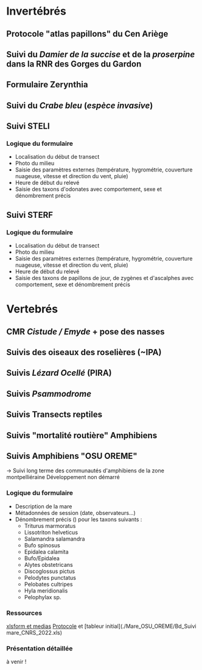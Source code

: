 # Invertébrés
## Protocole "atlas papillons" du Cen Ariège
## Suivi du _Damier de la succise_ et de la _proserpine_ dans la RNR des Gorges du Gardon
## Formulaire Zerynthia
## Suivi du _Crabe bleu_ (_espèce invasive_)
## Suivi STELI
### Logique du formulaire
* Localisation du début de transect
* Photo du milieu
* Saisie des paramètres externes (température, hygrométrie, couverture nuageuse, vitesse et direction du vent, pluie)
* Heure de début du relevé
* Saisie des taxons d'odonates avec comportement, sexe et dénombrement précis 
## Suivi STERF
### Logique du formulaire
* Localisation du début de transect
* Photo du milieu
* Saisie des paramètres externes (température, hygrométrie, couverture nuageuse, vitesse et direction du vent, pluie)
* Heure de début du relevé
* Saisie des taxons de papillons de jour, de zygènes et d'ascalphes avec comportement, sexe et dénombrement précis 
# Vertebrés
## CMR _Cistude / Emyde_ + pose des nasses
## Suivis des oiseaux des roselières (~IPA)
## Suivis _Lézard Ocellé_ (PIRA)
## Suivis _Psammodrome_
## Suivis Transects reptiles
## Suivis "mortalité routière" Amphibiens
## Suivis Amphibiens "OSU OREME"
-> Suivi long terme des communautés d'amphibiens de la zone montpelliéraine
Développement non démarré
### Logique du formulaire
* Description de la mare
* Métadonnées de session (date, observateurs...)
* Dénombrement précis () pour les taxons suivants :
    * Triturus marmoratus
    * Lissotriton helveticus
    * Salamandra salamandra
    * Bufo spinosus
    * Epidalea calamita
    * Bufo/Epidalea
    * Alytes obstetricans
    * Discoglossus pictus
    * Pelodytes punctatus
    * Pelobates cultripes
    * Hyla meridionalis
    * Pelophylax sp.

### Ressources
[xlsform et medias]()
[Protocole](./Mare_OSU_OREME/Programme_Mare_OSU_OREME_1.pdf) et [tableur initial](./Mare_OSU_OREME/Bd_Suivi mare_CNRS_2022.xls)
### Présentation détaillée
à venir !
